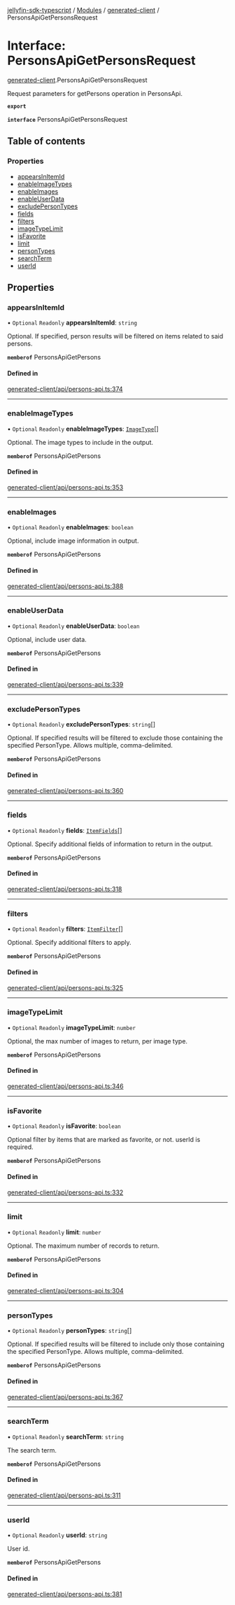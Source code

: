 [jellyfin-sdk-typescript](../README.md) / [Modules](../modules.md) / [generated-client](../modules/generated_client.md) / PersonsApiGetPersonsRequest

# Interface: PersonsApiGetPersonsRequest

[generated-client](../modules/generated_client.md).PersonsApiGetPersonsRequest

Request parameters for getPersons operation in PersonsApi.

**`export`**

**`interface`** PersonsApiGetPersonsRequest

## Table of contents

### Properties

- [appearsInItemId](generated_client.PersonsApiGetPersonsRequest.md#appearsinitemid)
- [enableImageTypes](generated_client.PersonsApiGetPersonsRequest.md#enableimagetypes)
- [enableImages](generated_client.PersonsApiGetPersonsRequest.md#enableimages)
- [enableUserData](generated_client.PersonsApiGetPersonsRequest.md#enableuserdata)
- [excludePersonTypes](generated_client.PersonsApiGetPersonsRequest.md#excludepersontypes)
- [fields](generated_client.PersonsApiGetPersonsRequest.md#fields)
- [filters](generated_client.PersonsApiGetPersonsRequest.md#filters)
- [imageTypeLimit](generated_client.PersonsApiGetPersonsRequest.md#imagetypelimit)
- [isFavorite](generated_client.PersonsApiGetPersonsRequest.md#isfavorite)
- [limit](generated_client.PersonsApiGetPersonsRequest.md#limit)
- [personTypes](generated_client.PersonsApiGetPersonsRequest.md#persontypes)
- [searchTerm](generated_client.PersonsApiGetPersonsRequest.md#searchterm)
- [userId](generated_client.PersonsApiGetPersonsRequest.md#userid)

## Properties

### appearsInItemId

• `Optional` `Readonly` **appearsInItemId**: `string`

Optional. If specified, person results will be filtered on items related to said persons.

**`memberof`** PersonsApiGetPersons

#### Defined in

[generated-client/api/persons-api.ts:374](https://github.com/thornbill/jellyfin-sdk-typescript/blob/7534c86/src/generated-client/api/persons-api.ts#L374)

___

### enableImageTypes

• `Optional` `Readonly` **enableImageTypes**: [`ImageType`](../enums/generated_client.ImageType.md)[]

Optional. The image types to include in the output.

**`memberof`** PersonsApiGetPersons

#### Defined in

[generated-client/api/persons-api.ts:353](https://github.com/thornbill/jellyfin-sdk-typescript/blob/7534c86/src/generated-client/api/persons-api.ts#L353)

___

### enableImages

• `Optional` `Readonly` **enableImages**: `boolean`

Optional, include image information in output.

**`memberof`** PersonsApiGetPersons

#### Defined in

[generated-client/api/persons-api.ts:388](https://github.com/thornbill/jellyfin-sdk-typescript/blob/7534c86/src/generated-client/api/persons-api.ts#L388)

___

### enableUserData

• `Optional` `Readonly` **enableUserData**: `boolean`

Optional, include user data.

**`memberof`** PersonsApiGetPersons

#### Defined in

[generated-client/api/persons-api.ts:339](https://github.com/thornbill/jellyfin-sdk-typescript/blob/7534c86/src/generated-client/api/persons-api.ts#L339)

___

### excludePersonTypes

• `Optional` `Readonly` **excludePersonTypes**: `string`[]

Optional. If specified results will be filtered to exclude those containing the specified PersonType. Allows multiple, comma-delimited.

**`memberof`** PersonsApiGetPersons

#### Defined in

[generated-client/api/persons-api.ts:360](https://github.com/thornbill/jellyfin-sdk-typescript/blob/7534c86/src/generated-client/api/persons-api.ts#L360)

___

### fields

• `Optional` `Readonly` **fields**: [`ItemFields`](../enums/generated_client.ItemFields.md)[]

Optional. Specify additional fields of information to return in the output.

**`memberof`** PersonsApiGetPersons

#### Defined in

[generated-client/api/persons-api.ts:318](https://github.com/thornbill/jellyfin-sdk-typescript/blob/7534c86/src/generated-client/api/persons-api.ts#L318)

___

### filters

• `Optional` `Readonly` **filters**: [`ItemFilter`](../enums/generated_client.ItemFilter.md)[]

Optional. Specify additional filters to apply.

**`memberof`** PersonsApiGetPersons

#### Defined in

[generated-client/api/persons-api.ts:325](https://github.com/thornbill/jellyfin-sdk-typescript/blob/7534c86/src/generated-client/api/persons-api.ts#L325)

___

### imageTypeLimit

• `Optional` `Readonly` **imageTypeLimit**: `number`

Optional, the max number of images to return, per image type.

**`memberof`** PersonsApiGetPersons

#### Defined in

[generated-client/api/persons-api.ts:346](https://github.com/thornbill/jellyfin-sdk-typescript/blob/7534c86/src/generated-client/api/persons-api.ts#L346)

___

### isFavorite

• `Optional` `Readonly` **isFavorite**: `boolean`

Optional filter by items that are marked as favorite, or not. userId is required.

**`memberof`** PersonsApiGetPersons

#### Defined in

[generated-client/api/persons-api.ts:332](https://github.com/thornbill/jellyfin-sdk-typescript/blob/7534c86/src/generated-client/api/persons-api.ts#L332)

___

### limit

• `Optional` `Readonly` **limit**: `number`

Optional. The maximum number of records to return.

**`memberof`** PersonsApiGetPersons

#### Defined in

[generated-client/api/persons-api.ts:304](https://github.com/thornbill/jellyfin-sdk-typescript/blob/7534c86/src/generated-client/api/persons-api.ts#L304)

___

### personTypes

• `Optional` `Readonly` **personTypes**: `string`[]

Optional. If specified results will be filtered to include only those containing the specified PersonType. Allows multiple, comma-delimited.

**`memberof`** PersonsApiGetPersons

#### Defined in

[generated-client/api/persons-api.ts:367](https://github.com/thornbill/jellyfin-sdk-typescript/blob/7534c86/src/generated-client/api/persons-api.ts#L367)

___

### searchTerm

• `Optional` `Readonly` **searchTerm**: `string`

The search term.

**`memberof`** PersonsApiGetPersons

#### Defined in

[generated-client/api/persons-api.ts:311](https://github.com/thornbill/jellyfin-sdk-typescript/blob/7534c86/src/generated-client/api/persons-api.ts#L311)

___

### userId

• `Optional` `Readonly` **userId**: `string`

User id.

**`memberof`** PersonsApiGetPersons

#### Defined in

[generated-client/api/persons-api.ts:381](https://github.com/thornbill/jellyfin-sdk-typescript/blob/7534c86/src/generated-client/api/persons-api.ts#L381)
